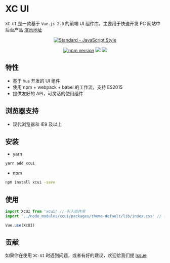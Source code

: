 # XC UI

`XC-UI` 是一款基于 `Vue.js 2.0` 的前端 UI 组件库，主要用于快速开发 PC 网站中后台产品
[演示地址](https://sgh422016658.github.io/xc_pc_ui/dist/index.html#/)

<p align="center">
  <a href="https://github.com/feross/standard">
    <img src="https://cdn.rawgit.com/feross/standard/master/badge.svg" alt="Standard - JavaScript Style">
  </a>
</p>
<p align="center">
<a href="https://www.npmjs.com/package/vvui"><img src="https://img.shields.io/badge/npm-1.0.0-brightgreen.svg" alt="npm version"></a> 
  <img src="https://img.shields.io/badge/build-passing-brightgreen.svg">
  <a href="https://www.npmjs.com/package/vvui"><img src="https://img.shields.io/badge/licence-MIT-blue.svg"></a> 
</p>

## 特性

- 基于 `Vue` 开发的 UI 组件
- 使用 npm + webpack + babel 的工作流，支持 ES2015
- 提供友好的 API，可灵活的使用组件

## 浏览器支持

- 现代浏览器和 IE9 及以上


## 安装

- yarn

```bash
yarn add xcui
```

- npm 

```bash
npm install xcui -save
```

## 使用

```js
import XcUI from 'xcui' // 引入组件库
import '../node_modules/xcui/packages/theme-default/lib/index.css' // 引入样式库

Vue.use(XcUI)
```

## 贡献

如果你在使用 `XC-UI` 时遇到问题，或者有好的建议，欢迎给我们提 [Issue](https://github.com/sgh422016658)
